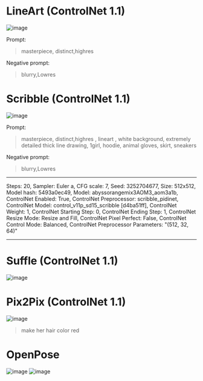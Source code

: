 # LineArt (ControlNet 1.1)

<!-- Image -->
![image](https://github.com/shingugitvr000/Data_VR_002_2023/blob/main/Stable%20Diffusion/00003-2593335645.png?raw=true)

Prompt: 
> masterpiece, distinct,highres

Negative prompt: 
> blurry,Lowres

# Scribble (ControlNet 1.1)
<!-- Image -->
![image](https://github.com/shingugitvr000/Data_VR_002_2023/blob/main/Stable%20Diffusion/00015-3252704677.png?raw=true)

Prompt: 
> masterpiece, distinct,highres , lineart , white background, extremely detailed thick line drawing, 1girl, hoodie, animal gloves, skirt, sneakers

Negative prompt: 
> blurry,Lowres

---
Steps: 20, Sampler: Euler a, CFG scale: 7, Seed: 3252704677, Size: 512x512, Model hash: 5493a0ec49, Model: abyssorangemix3AOM3_aom3a1b, ControlNet Enabled: True, ControlNet Preprocessor: scribble_pidinet, ControlNet Model: control_v11p_sd15_scribble [d4ba51ff], ControlNet Weight: 1, ControlNet Starting Step: 0, ControlNet Ending Step: 1, ControlNet Resize Mode: Resize and Fill, ControlNet Pixel Perfect: False, ControlNet Control Mode: Balanced, ControlNet Preprocessor Parameters: "(512, 32, 64)"

---

# Suffle (ControlNet 1.1)
<!-- Image -->
![image](https://github.com/shingugitvr000/Data_VR_002_2023/blob/main/Stable%20Diffusion/00000-1589332802.png?raw=true)

# Pix2Pix (ControlNet 1.1)
<!-- Image -->
![image](https://github.com/shingugitvr000/Data_VR_002_2023/blob/main/Stable%20Diffusion/00001-1522501514.png?raw=true)

> make her hair color red

# OpenPose

![image](https://github.com/shingugitvr000/Data_VR_002_2023/blob/main/Stable%20Diffusion/OpenPose_before.png?raw=true)
![image](https://github.com/shingugitvr000/Data_VR_002_2023/blob/main/Stable%20Diffusion/OpenPose_Result.png?raw=true)